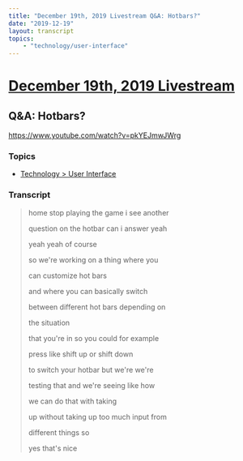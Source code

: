 ```yaml
---
title: "December 19th, 2019 Livestream Q&A: Hotbars?"
date: "2019-12-19"
layout: transcript
topics:
    - "technology/user-interface"
---
```

# [December 19th, 2019 Livestream](../2019-12-19.md)
## Q&A: Hotbars?
https://www.youtube.com/watch?v=pkYEJmwJWrg

### Topics
* [Technology > User Interface](../topics/technology/user-interface.md)

### Transcript

> home stop playing the game i see another
> 
> question on the hotbar can i answer yeah
> 
> yeah yeah of course
> 
> so we're working on a thing where you
> 
> can customize hot bars
> 
> and where you can basically switch
> 
> between different hot bars depending on
> 
> the situation
> 
> that you're in so you could for example
> 
> press like shift up or shift down
> 
> to switch your hotbar but we're we're
> 
> testing that and we're seeing like how
> 
> we can do that with taking
> 
> up without taking up too much input from
> 
> different things so
> 
> yes that's nice
> 
